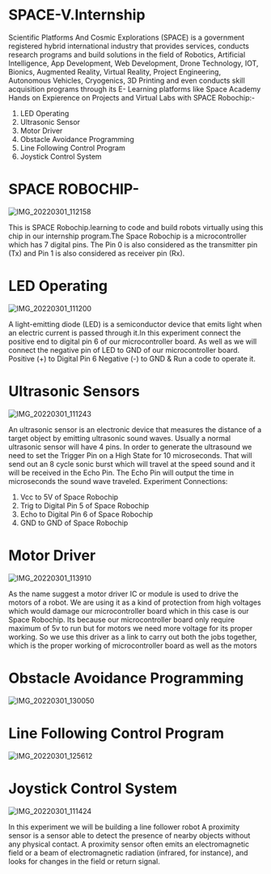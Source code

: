 # SPACE-V.Internship
Scientific Platforms And Cosmic Explorations (SPACE) is a government registered hybrid international industry that provides services, conducts research programs and build solutions in the field of Robotics, Artificial Intelligence, App Development, Web Development, Drone Technology, IOT, Bionics, Augmented Reality, Virtual Reality, Project Engineering, Autonomous Vehicles, Cryogenics, 3D Printing and even conducts skill acquisition programs through its E- Learning platforms like Space Academy
Hands on Expierence on Projects and Virtual Labs with SPACE Robochip:-
1) LED Operating 
2) Ultrasonic Sensor
3) Motor Driver
4) Obstacle Avoidance Programming
5) Line Following Control Program
6) Joystick Control System

# SPACE ROBOCHIP-

![IMG_20220301_112158](https://user-images.githubusercontent.com/98326728/156113155-513cd7ff-e79a-4eaf-a8d7-e5572c02e1b3.jpg)

This is SPACE Robochip.learning to code and build robots virtually using this chip in our internship program.The Space Robochip is a microcontroller which has 7 digital pins. The Pin 0 is also considered as the transmitter pin (Tx) and Pin 1 is also considered as receiver pin (Rx).

# LED Operating

![IMG_20220301_111200](https://user-images.githubusercontent.com/98326728/156113470-71c944bc-ce5d-45e1-9d1d-180774c77b73.jpg)

A light-emitting diode (LED) is a semiconductor device that emits light when an electric current is passed through it.In this experiment connect the positive end to digital pin 6 of our microcontroller board. As well as we will connect the negative pin of LED to GND of our microcontroller board. Positive (+) to Digital Pin 6 Negative (-) to GND & Run a code to operate it.

# Ultrasonic Sensors

![IMG_20220301_111243](https://user-images.githubusercontent.com/98326728/156113889-81bbbbc4-b26d-47b4-8556-5136cea631ed.jpg)

An ultrasonic sensor is an electronic device that measures the distance of a target object by emitting ultrasonic sound waves. Usually a normal ultrasonic sensor will have 4 pins. In order to generate the ultrasound we need to set the Trigger Pin on a High State for 10 microseconds. That will send out an 8 cycle sonic burst which will travel at the speed sound and it will be received in the Echo Pin. The Echo Pin will output the time in microseconds the sound wave traveled.
Experiment Connections:
1) Vcc to 5V of Space Robochip
2) Trig to Digital Pin 5 of Space Robochip
3) Echo to Digital Pin 6 of Space Robochip
4) GND to GND of Space Robochip

# Motor Driver

![IMG_20220301_113910](https://user-images.githubusercontent.com/98326728/156114801-ac2a7a3e-0e0f-43dd-908d-d88b10e92f09.jpg)

As the name suggest a motor driver IC or module is used to drive the motors of a robot. We are using it as a kind of protection from high voltages which would damage our microcontroller board which in this case is our Space Robochip. Its because our microcontroller board only require maximum of 5v to run but for motors we need more voltage for its proper working. So we use this driver as a link to carry out both the jobs together, which is the proper working of microcontroller board as well as the motors

# Obstacle Avoidance Programming

![IMG_20220301_130050](https://user-images.githubusercontent.com/98326728/156124677-c147f08d-c9d4-4174-a244-3c70eadbe156.jpg)

# Line Following Control Program

![IMG_20220301_125612](https://user-images.githubusercontent.com/98326728/156124031-0933d0ed-fbca-426e-8463-244d254498d5.jpg)

# Joystick Control System

![IMG_20220301_111424](https://user-images.githubusercontent.com/98326728/156124204-334edbee-61cf-4477-a505-9ad24d6f1a1a.jpg)

In this experiment we will be building a line follower robot A proximity sensor is a sensor able to detect the presence of nearby objects without any physical contact. A proximity sensor often emits an electromagnetic field or a beam of electromagnetic radiation (infrared, for instance), and looks for changes in the field or return signal.
